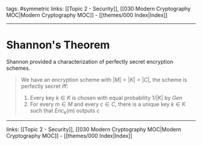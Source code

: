 tags: #symmetric 
links:  [[Topic 2 - Security]], [[030 Modern Cryptography MOC|Modern Cryptography MOC]] - [[themes/000 Index|Index]]

---
# Shannon's Theorem

Shannon provided a characterization of perfectly secret encryption schemes.

> We have an encryption scheme with $|M| = |K| = |C|$, the scheme is perfectly secret iff:
> 	1. Every key $k \in K$ is chosen with equal probability $1/|K|$ by $Gen$
> 	2. For every $m \in M$ and every $c \in C$, there is a unique key $k \in K$ such that $Enc_k(m)$ outputs $c$

---
links:  [[Topic 2 - Security]], [[030 Modern Cryptography MOC|Modern Cryptography MOC]] - [[themes/000 Index|Index]]